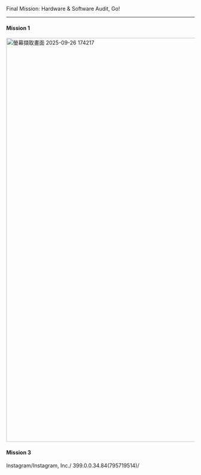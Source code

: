  Final Mission: Hardware & Software Audit, Go!
 
----

 #### Mission 1
<img width="1920" height="1080" alt="螢幕擷取畫面 2025-09-26 174217" src="https://github.com/user-attachments/assets/9545a44b-aa9a-4dde-b7e4-7119e995af2e" />


#### Mission 3

Instagram/Instagram, Inc./ 399.0.0.34.84(795719514)/
